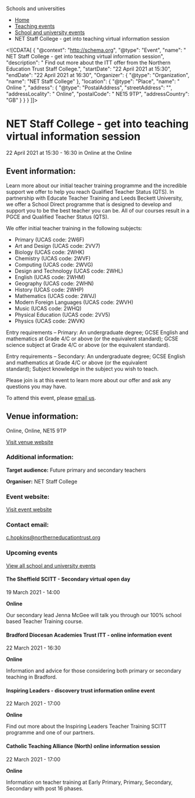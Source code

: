 Schools and universities

*   [Home](/)
*   [Teaching events](/teaching-events)
*   [School and university events](/teaching-events/training-provider-events)
*   NET Staff College - get into teaching virtual information session

<!\[CDATA\[ { "@context": "http://schema.org", "@type": "Event", "name": " NET Staff College - get into teaching virtual information session", "description": " Find out more about the ITT offer from the Northern Education Trust Staff College.", "startDate": "22 April 2021 at 15:30", "endDate": "22 April 2021 at 16:30", "Organizer": { "@type": "Organization", "name": "NET Staff College" }, "location": { "@type": "Place", "name": " Online ", "address": { "@type": "PostalAddress", "streetAddress": "", "addressLocality": " Online", "postalCode": " NE15 9TP", "addressCountry": "GB" } } } \]\]>

NET Staff College - get into teaching virtual information session
=================================================================

22 April 2021 at 15:30 - 16:30 in Online at the Online

Event information:
------------------

Learn more about our initial teacher training programme and the incredible support we offer to help you reach Qualified Teacher Status (QTS). In partnership with Educate Teacher Training and Leeds Beckett University, we offer a School Direct programme that is designed to develop and support you to be the best teacher you can be. All of our courses result in a PGCE and Qualified Teacher Status (QTS).

We offer initial teacher training in the following subjects:

*   Primary (UCAS code: 2W6F)
*   Art and Design (UCAS code: 2VV7)
*   Biology (UCAS code: 2WHK)
*   Chemistry (UCAS code: 2WVF)
*   Computing (UCAS code: 2WVG)
*   Design and Technology (UCAS code: 2WHL)
*   English (UCAS code: 2WHM)
*   Geography (UCAS code: 2WHN)
*   History (UCAS code: 2WHP)
*   Mathematics (UCAS code: 2WVJ)
*   Modern Foreign Languages (UCAS code: 2WVH)
*   Music (UCAS code: 2WHQ)
*   Physical Education (UCAS code: 2VV5)
*   Physics (UCAS code: 2WVK)

Entry requirements – Primary: An undergraduate degree; GCSE English and mathematics at Grade 4/C or above (or the equivalent standard); GCSE science subject at Grade 4/C or above (or the equivalent standard).

Entry requirements – Secondary: An undergraduate degree; GCSE English and mathematics at Grade 4/C or above (or the equivalent standard); Subject knowledge in the subject you wish to teach.

Please join is at this event to learn more about our offer and ask any questions you may have.

To attend this event, please [email us](mailto:net-staffcollege@northerneducationtrust.org).

Venue information:
------------------

Online, Online, NE15 9TP

[Visit venue website](https://nsc.northerneducationtrust.org/ "Online")

### Additional information:

**Target audience:** Future primary and secondary teachers

**Organiser:** NET Staff College

### Event website:

[Visit event website](https://nsc.northerneducationtrust.org/train-to-teach/)

### Contact email:

[c.hopkins@northerneducationtrust.org](mailto:c.hopkins@northerneducationtrust.org)

### Upcoming events

[View all school and university events](/teaching-events/training-provider-events)

[](/teaching-events/training-provider-events/210319-the-sheffield-scitt-secondary-virtual-open-day)

#### The Sheffield SCITT - Secondary virtual open day

19 March 2021 - 14:00

**Online**

Our secondary lead Jenna McGee will talk you through our 100% school based Teacher Training course.

[](/teaching-events/training-provider-events/210322-bradford-diocesan-academies-trust-itt-online-information-event)

#### Bradford Diocesan Academies Trust ITT - online information event

22 March 2021 - 16:30

**Online**

Information and advice for those considering both primary or secondary teaching in Bradford.

[](/teaching-events/training-provider-events/210322-inspiring-leaders-discovery-trust-information-online-event)

#### Inspiring Leaders - discovery trust information online event

22 March 2021 - 17:00

**Online**

Find out more about the Inspiring Leaders Teacher Training SCITT programme and one of our partners.

[](/teaching-events/training-provider-events/210322-catholic-teaching-alliance-north-online-information-session)

#### Catholic Teaching Alliance (North) online information session

22 March 2021 - 17:00

**Online**

Information on teacher training at Early Primary, Primary, Secondary, Secondary with post 16 phases.